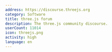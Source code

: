 ```yaml
---
address: https://discourse.threejs.org
category: Software
title: three.js forum
description: The three.js community discourse.
userCount: 11014
icon: threejs.png
activity: high
language: en
---
```

